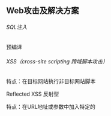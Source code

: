 Web攻击及解决方案
-

###### SQL注入

预编译

###### XSS（cross-site scripting 跨域脚本攻击）

特点：在目标网站执行非目标网站脚本

Reflected XSS 反射型

特点：在URL地址或参数中加入特定的<script>脚本，服务器处理后，<script>脚本出现在浏览器，被浏览器执行

Stored XSS 持久型

特点：XSS攻击代码存储在服务器，每一个浏览特定网页的人都被攻击。常见于留言、评论、博客等内容类应用

DOM-base XSS 基于DOM的XSS

特点：基于DOM的XSS，可能是反射型也可能是持久型，通过在DOM树下生成节点引起攻击；还有wifi，拦截用户请求，得到用户数据，或修改响应页面，注入脚本

解决：前后端将内容中的标签和属性都进行转义；展示时，前端对特殊字段进行HTML编码；开启https解决wifi流量劫持

###### CSRF（cross site request forgery 跨域请求伪造）

用户本地存储了用户Cookie，在攻击者伪造的页面利用cookie跳过了身份验证

特点：在攻击者提供的页面，利用本地的cookie执行了请求引起的攻击

解决：使用token认真、服务端检查请求头Referer

###### DDOS

大量请求攻击导致服务器瘫痪




> 《白帽子讲Web安全》
>
> http://www.cnblogs.com/digdeep/p/4695348.html
>
> https://www.cnblogs.com/lovesong/p/5223989.html
